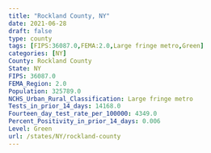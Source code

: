 ```yaml
---
title: "Rockland County, NY"
date: 2021-06-28
draft: false
type: county
tags: [FIPS:36087.0,FEMA:2.0,Large fringe metro,Green]
categories: [NY]
County: Rockland County
State: NY
FIPS: 36087.0
FEMA_Region: 2.0
Population: 325789.0
NCHS_Urban_Rural_Classification: Large fringe metro
Tests_in_prior_14_days: 14168.0
Fourteen_day_test_rate_per_100000: 4349.0
Percent_Positivity_in_prior_14_days: 0.006
Level: Green
url: /states/NY/rockland-county
---
```



